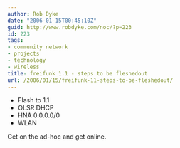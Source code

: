 ```yaml
---
author: Rob Dyke
date: "2006-01-15T00:45:10Z"
guid: http://www.robdyke.com/noc/?p=223
id: 223
tags:
- community network
- projects
- technology
- wireless
title: freifunk 1.1 - steps to be fleshedout
url: /2006/01/15/freifunk-11-steps-to-be-fleshedout/
---
```

  * Flash to 1.1
  * OLSR DHCP
  * HNA 0.0.0.0/0
  * WLAN

Get on the ad-hoc and get online.